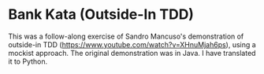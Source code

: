 # Bank Kata (Outside-In TDD)

This was a follow-along exercise of Sandro Mancuso's demonstration of outside-in TDD (https://www.youtube.com/watch?v=XHnuMjah6ps), using a mockist approach. The original demonstration was in Java. I have translated it to Python.